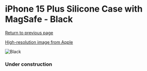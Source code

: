 # iPhone 15 Plus Silicone Case with MagSafe - Black

[Return to previous page](/iphone_15)

[High-resolution image from Apple](https://store.storeimages.cdn-apple.com/8756/as-images.apple.com/is/MT103?wid=4500&hei=4500&fmt=png)

<div style="width: 384px"><img src="/everysource/MT103.png" alt="Black"></div>

### Under construction
